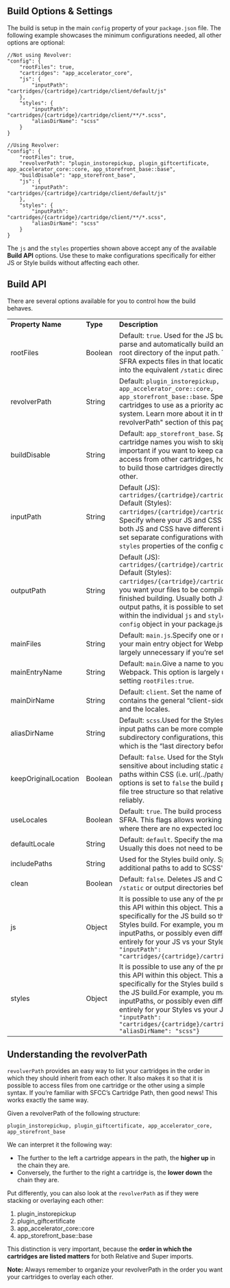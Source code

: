 
## Build Options & Settings

The build is setup in the main `config` property of your `package.json` file. The following example showcases the minimum configurations needed, all other options are optional:

	//Not using Revolver:
	"config": {
	    "rootFiles": true,
	    "cartridges": "app_accelerator_core",
	    "js": {
		    "inputPath": "cartridges/{cartridge}/cartridge/client/default/js"
	    },
	    "styles": {
		    "inputPath": "cartridges/{cartridge}/cartridge/client/**/*.scss",
		    "aliasDirName": "scss"
	    }
    }

	//Using Revolver:
    "config": {
	    "rootFiles": true,
	    "revolverPath": "plugin_instorepickup, plugin_giftcertificate, app_accelerator_core::core, app_storefront_base::base",
	    "buildDisable": "app_storefront_base",
	    "js": {
		    "inputPath": "cartridges/{cartridge}/cartridge/client/default/js"
	    },
	    "styles": {
		    "inputPath": "cartridges/{cartridge}/cartridge/client/**/*.scss",
		    "aliasDirName": "scss"
	    }
    }

The `js` and the `styles` properties shown above accept any of the available **Build API** options. Use these to make configurations specifically for either JS or Style builds without affecting each other.

## Build API

There are several options available for you to control how the build behaves.

||||
|--- |--- |--- |
|**Property Name**|**Type**|**Description**|
|rootFiles|Boolean|Default: `true`. Used for the JS build. Whether or not to parse and automatically build any JS files found at the root directory of the input path. This is necessary since SFRA expects files in that location to be built and placed into the equivalent `/static` directory.|
|revolverPath|String|Default: `plugin_instorepickup, plugin_giftcertificate, app_accelerator_core::core, app_storefront_base::base`. Specify one or more cartridges to use as a priority access and fallback system. Learn more about it in the "Understanding the revolverPath" section of this page.|
|buildDisable|String|Default: `app_storefront_base`. Specify one or more cartridge names you wish to skip the build on. This is important if you want to keep cartridges available for access from other cartridges, however you do not want to build those cartridges directly for one reason or the other.|
|inputPath|String|Default (JS): `cartridges/{cartridge}/cartridge/client/default/js` Default (Styles): `cartridges/{cartridge}/cartridge/client/**/*.scss`. Specify where your JS and CSS files are located. Usually both JS and CSS have different input paths, it is possible set separate configurations within the individual `js` and `styles` properties of the config object.|
|outputPath|String|Default (JS): `cartridges/{cartridge}/cartridge/static/default/js` Default (Styles): `cartridges/{cartridge}/cartridge/static` Specify where you want your files to be compiled to after they’re finished building. Usually both JS and CSS have different output paths, it is possible to set separate configurations within the individual `js` and `styles` properties of the `config` object in your package.json file.|
|mainFiles|String|Default: `main.js`.Specify one or more files to attach to your main entry object for Webpack. This option is largely unnecessary if you’re setting `rootFiles:true`.|
|mainEntryName|String|Default: `main`.Give a name to your main entry object for Webpack. This option is largely unnecessary if you’re setting `rootFiles:true`.|
|mainDirName|String|Default: `client`. Set the name of the directory that contains the general “client-side files”, i.e. “js”, “scss”, and the locales.|
|aliasDirName|String|Default: `scss`.Used for the Styles build only.Since Styles input paths can be more complex due to locale and subdirectory configurations, this property specified which is the “last directory before SCSS root”.|
|keepOriginalLocation|Boolean|Default: `false`. Used for the Styles build only. SFRA is not sensitive about including static assets using relative paths within CSS (i.e. url(../path/to/file.png)). When this options is set to `false` the build process flattens the CSS file tree structure so that relative paths can be used reliably.|
|useLocales|Boolean|Default: `true`. The build process can be used outside of SFRA. This flags allows working with file structures where there are no expected locale subdirectories.|
|defaultLocale|String|Default: `default`. Specify the main locale for your site. Usually this does not need to be changed.|
|includePaths|String|Used for the Styles build only. Specify one or more additional paths to add to SCSS' includePaths setting.|
|clean|Boolean|Default: `false`. Deletes JS and CSS files found within the `/static` or output directories before starting a build.|
|js|Object|It is possible to use any of the properties described in this API within this object. This allows to set options specifically for the JS build so that it doesn’t affect the Styles build. For example, you may want to have separate inputPaths, or possibly even different revolverPaths entirely for your JS vs your Styles build. `"js": {  "inputPath": "cartridges/{cartridge}/cartridge/client/default/js"}`|
|styles|Object|It is possible to use any of the properties described in this API within this object. This allows to set options specifically for the Styles build so that it doesn’t affect the JS build.For example, you may want to have separate inputPaths, or possibly even different revolverPaths entirely for your Styles vs your JS build. `"styles": {  "inputPath": "cartridges/{cartridge}/cartridge/client/**/*.scss",  "aliasDirName": "scss"}`|


## Understanding the revolverPath

`revolverPath` provides an easy way to list your cartridges in the order in which they should inherit from each other. It also makes it so that it is possible to access files from one cartridge or the other using a simple syntax. If you’re familiar with SFCC’s Cartridge Path, then good news! This works exactly the same way.

Given a revolverPath of the following structure:

`plugin_instorepickup, plugin_giftcertificate, app_accelerator_core, app_storefront_base`

We can interpret it the following way:
-   The further to the left a cartridge appears in the path, the **higher up** in the chain they are.
-   Conversely, the further to the right a cartridge is, the **lower down** the chain they are.

Put differently, you can also look at the `revolverPath` as if they were stacking or overlaying each other:
 1. plugin_instorepickup
 2. plugin_giftcertificate
 3. app_accelerator_core::core
 4. app_storefront_base::base

This distinction is very important, because the **order in which the cartridges are listed matters** for both Relative and Super imports.

**Note:** Always remember to organize your revolverPath in the order you want your cartridges to overlay each other.
